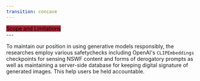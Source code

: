 ```yaml
---
transition: concave
---
```


<div style="text-align: left">
    <mark style="background-color: #ab2333!important"> 
        Scope and Limitations
    </mark> 
</div>
---


To maintain our position in using generative models responsibly, the researches employ various safetychecks including OpenAI's `CLIPEmbeddings` checkpoints for sensing NSWF content and forms of derogatory prompts as well as maintaining a server-side database for keeping digital signature of generated images. This help users be held accountable.